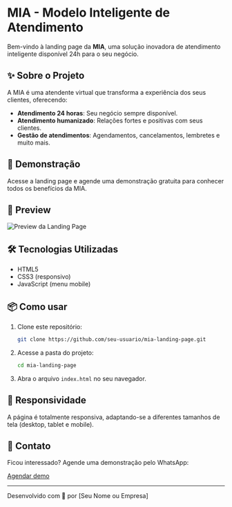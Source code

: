 # MIA - Modelo Inteligente de Atendimento

Bem-vindo à landing page da **MIA**, uma solução inovadora de atendimento inteligente disponível 24h para o seu negócio.

## ✨ Sobre o Projeto

A MIA é uma atendente virtual que transforma a experiência dos seus clientes, oferecendo:

- **Atendimento 24 horas**: Seu negócio sempre disponível.
- **Atendimento humanizado**: Relações fortes e positivas com seus clientes.
- **Gestão de atendimentos**: Agendamentos, cancelamentos, lembretes e muito mais.

## 🚀 Demonstração

Acesse a landing page e agende uma demonstração gratuita para conhecer todos os benefícios da MIA.

## 📸 Preview

![Preview da Landing Page](img/preview.png)

## 🛠️ Tecnologias Utilizadas

- HTML5
- CSS3 (responsivo)
- JavaScript (menu mobile)

## 📦 Como usar

1. Clone este repositório:
   ```bash
   git clone https://github.com/seu-usuario/mia-landing-page.git
   ```
2. Acesse a pasta do projeto:
   ```bash
   cd mia-landing-page
   ```
3. Abra o arquivo `index.html` no seu navegador.

## 📱 Responsividade

A página é totalmente responsiva, adaptando-se a diferentes tamanhos de tela (desktop, tablet e mobile).

## 💬 Contato

Ficou interessado? Agende uma demonstração pelo WhatsApp:

[Agendar demo](https://wa.me/5521993727854?text=Ol%C3%A1%2C%20eu%20gostaria%20de%20saber%20mais%20sobre%20a%20MIA)

---

Desenvolvido com 💚 por [Seu Nome ou Empresa]
